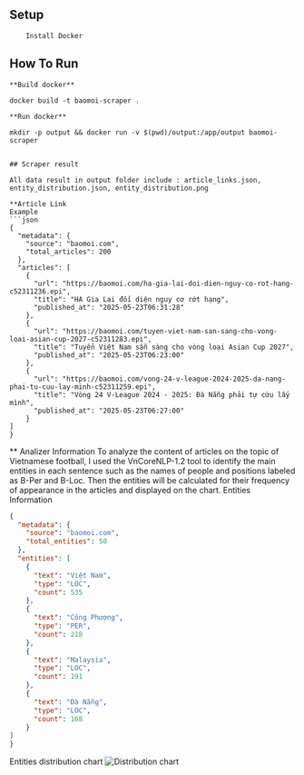 ## Setup 

```
	Install Docker
```
## How To Run
```
**Build docker**
```
	docker build -t baomoi-scraper .
```
**Run docker**
```
	mkdir -p output && docker run -v $(pwd)/output:/app/output baomoi-scraper
```

## Scraper result

All data result in output folder include : article_links.json, entity_distribution.json, entity_distribution.png

**Article Link
Example
```json
{
  "metadata": {
    "source": "baomoi.com",
    "total_articles": 200
  },
  "articles": [
    {
      "url": "https://baomoi.com/ha-gia-lai-doi-dien-nguy-co-rot-hang-c52311236.epi",
      "title": "HA Gia Lai đối diện nguy cơ rớt hạng",
      "published_at": "2025-05-23T06:31:28"
    },
    {
      "url": "https://baomoi.com/tuyen-viet-nam-san-sang-cho-vong-loai-asian-cup-2027-c52311283.epi",
      "title": "Tuyển Việt Nam sẵn sàng cho vòng loại Asian Cup 2027",
      "published_at": "2025-05-23T06:23:00"
    },
    {
      "url": "https://baomoi.com/vong-24-v-league-2024-2025-da-nang-phai-tu-cuu-lay-minh-c52311259.epi",
      "title": "Vòng 24 V-League 2024 - 2025: Đà Nẵng phải tự cứu lấy mình",
      "published_at": "2025-05-23T06:27:00"
    }
]
}
```
** Analizer Information
To analyze the content of articles on the topic of Vietnamese football, I used the VnCoreNLP-1.2 tool to identify the main entities in each sentence such as the names of people and positions labeled as B-Per and B-Loc. Then the entities will be calculated for their frequency of appearance in the articles and displayed on the chart.
Entities Information

```json
{
  "metadata": {
    "source": "baomoi.com",
    "total_entities": 50
  },
  "entities": [
    {
      "text": "Việt Nam",
      "type": "LOC",
      "count": 535
    },
    {
      "text": "Công Phượng",
      "type": "PER",
      "count": 218
    },
    {
      "text": "Malaysia",
      "type": "LOC",
      "count": 191
    },
    {
      "text": "Đà Nẵng",
      "type": "LOC",
      "count": 168
    }
]
}
```
Entities distribution chart
![Distribution chart](./ouput/entity_distribution.png)






